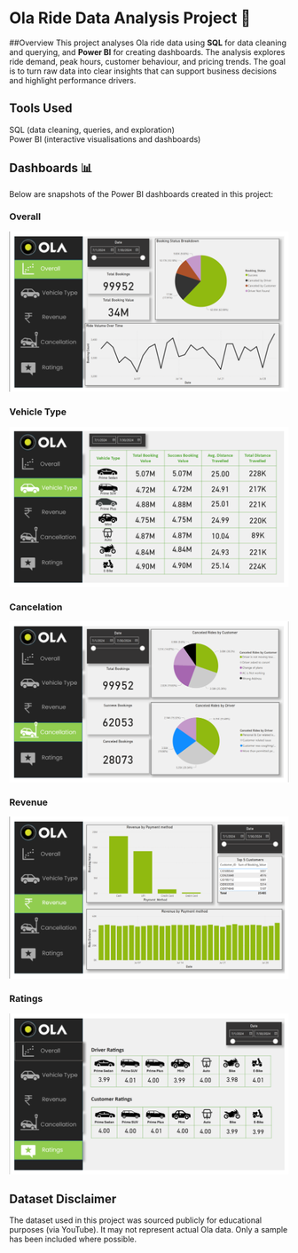 # Ola Ride Data Analysis Project 🚖

##Overview
This project analyses Ola ride data using **SQL** for data cleaning and querying, and **Power BI** for creating dashboards. The analysis explores ride demand, peak hours, customer behaviour, and pricing trends. The goal is to turn raw data into clear insights that can support business decisions and highlight performance drivers.  

## Tools Used  
SQL (data cleaning, queries, and exploration)  
Power BI (interactive visualisations and dashboards)  

## Dashboards 📊  
Below are snapshots of the Power BI dashboards created in this project:  

### Overall
![Overall](Visualisations/Overall.png)  

### Vehicle Type 
![Vehicle Type](Visualisations/Vehicle%20Type.png)  

### Cancelation
![Cancelation](Visualisations/Cancelation.png)  

### Revenue
![Revenue](Visualisations/Revenue.png)  

### Ratings
![ Ratings](Visualisations/Ratings.png)  



## Dataset Disclaimer  
The dataset used in this project was sourced publicly for educational purposes (via YouTube). It may not represent actual Ola data. Only a sample has been included where possible.  
